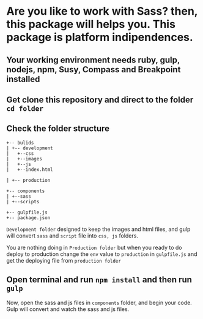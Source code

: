 # Are you like to work with Sass? then, this package will helps you. This package is platform indipendences.

## Your working environment needs ruby, gulp, nodejs, npm, Susy, Compass and Breakpoint installed

## Get clone this repository and direct to the folder `cd folder`



## Check the folder structure
```
+-- bulids
| +-- development
|   +--css
|   +--images
|   +--js
|   +--index.html

| +-- production

+-- components
| +--sass
| +--scripts

+-- gulpfile.js
+-- package.json
```

`Development folder` designed to keep the images and html files, and gulp will convert `sass` and `script` file into `css, js` folders.

You are nothing doing in `Production folder` but when you ready to do deploy to production change the `env` value to `production` in `gulpfile.js` and get the deploying file from `production folder`

## Open terminal and run `npm install` and then run `gulp`
Now, open the sass and js files in `components` folder, and begin your code. Gulp will convert and watch the sass and js files.





